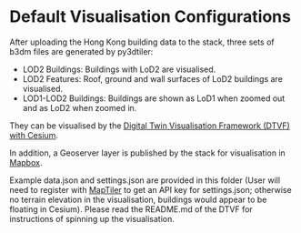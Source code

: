 # Default Visualisation Configurations

After uploading the Hong Kong building data to the stack, three sets of b3dm files are generated by py3dtiler:

- LOD2 Buildings: Buildings with LoD2 are visualised.
- LOD2 Features: Roof, ground and wall surfaces of LoD2 buildings are visualised.
- LOD1-LOD2 Buildings: Buildings are shown as LoD1 when zoomed out and as LoD2 when zoomed in.

They can be visualised by the [Digital Twin Visualisation Framework (DTVF) with Cesium](../../../../../../../web/twa-vis-framework/example-cesium-vis).

In addition, a Geoserver layer is published by the stack for visualisation in [Mapbox](../../../../../../../web/twa-vis-framework/example-mapbox-vis).

Example data.json and settings.json are provided in this folder (User will need to register with [MapTiler](https://cloud.maptiler.com/) to get an API key for settings.json; otherwise no terrain elevation in the visualisation, buildings would appear to be floating in Cesium). Please read the README.md of the DTVF for instructions of spinning up the visualisation.